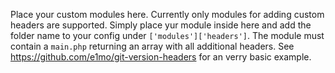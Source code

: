 Place your custom modules here. Currently only modules for adding custom headers are supported. Simply place yur module inside here and add the folder name to your config under `['modules']['headers']`. The module must contain a `main.php` returning an array with all additional headers. See <https://github.com/e1mo/git-version-headers> for an verry basic example.